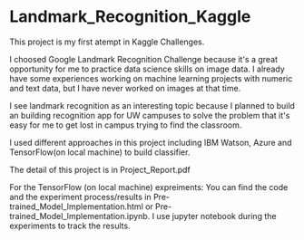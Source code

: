 # Landmark_Recognition_Kaggle

This project is my first atempt in Kaggle Challenges. 

I choosed Google Landmark Recognition Challenge because it's a great opportunity for me to practice data science skills on image data. I already have some experiences working on machine learning projects with numeric and text data, but I have never worked on images at that time. 

I see landmark recognition as an interesting topic because I planned to build an building recognition app for UW campuses to solve the problem that it's easy for me to get lost in campus trying to find the classroom.

I used different approaches in this project including IBM Watson, Azure and TensorFlow(on local machine) to build classifier.

The detail of this project is in Project_Report.pdf

For the TensorFlow (on local machine) expreiments: You can find the code and the experiment process/results in Pre-trained_Model_Implementation.html or Pre-trained_Model_Implementation.ipynb. I use jupyter notebook during the experiments to track the results.
